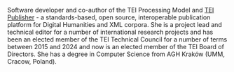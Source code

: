 Software developer and co-author of the TEI Processing Model and [TEI Publisher](http://teipublisher.com) - a standards-based, open source, interoperable publication platform for Digital Humanities and XML corpora. She is a project lead and technical editor for a number of international research projects and  has been an elected member of the TEI Technical Council for a number of terms between 2015 and 2024 and now is an elected member of the TEI Board of Directors. She has a degree in Computer Science from AGH Kraków (UMM, Cracow, Poland).